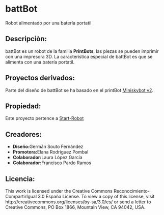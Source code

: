 # battBot
Robot alimentado por una batería portatil
<img></img>
<h2>Descripciòn:</h2>
<p>battBot es un robot de la familia <b>PrintBots</b>, las piezas se pueden imprimir con una impresora 3D. La característica especial
de battBot es que se alimenta con una batería portatil.</p>
<h2>Proyectos derivados:</h2>
<p>Parte del diseño de battBot se ha basado en el printBot <a href="http://www.iearobotics.com/wiki/index.php?title=Miniskybot_2Minishybot v2">
Miniskybot v2</a>.</p>
<h2>Propiedad:</h2>
<p>Este proyecto pertence a <a href="http://www.start-robot.com">Start-Robot</a></p>
<h2>Creadores:</h2>
<ul>
  <li type="square"><b>Diseño:</b>Germán Souto Fernández</li>
  <li type="square>"><b>Promotora:</b>Elana Rodriguez Pombal</li>
  <li type="square"><b>Colaborador:</b>Laura López García</li>
  <li type="square"><b>Colaborador:</b>Francisco Pardo Ramos</li>
</ul>
<h2>Licencia:</h2>
This work is licensed under the Creative Commons Reconocimiento-CompartirIgual 3.0 España License. To view a copy of this license, visit http://creativecommons.org/licenses/by-sa/3.0/es/ or send a letter to Creative Commons, PO Box 1866, Mountain View, CA 94042, USA.
